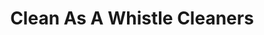 ---
title: "Clean As A Whistle Cleaners"
url: /chicago/clean-as-a-whistle-cleaners/
shop: laundry
---